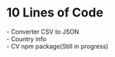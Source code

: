 <div align="left">
  <h1>10 Lines of Code</h1>
</div>
<div align="left">
 - Converter CSV to JSON<br>
 - Country info<br>
 - CV npm package(Still in progress)<br>
</div>
